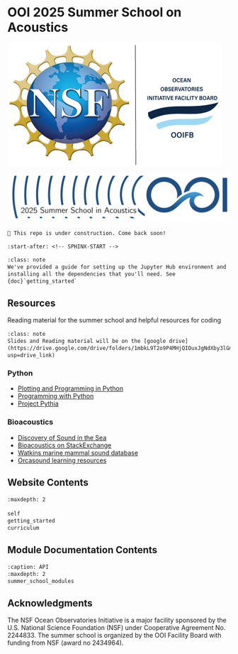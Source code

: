 # OOI 2025 Summer School on Acoustics
![OOIFB Banner](../imgs/OOIFB_NSF_line_logo.png)


![OOI Summer School Banner](../imgs/summer_school_logo.png)


```{warning}
👷 This repo is under construction. Come back soon!
```

```{include} ../readme.md
:start-after: <!-- SPHINX-START -->
```

```{admonition} Start Here
:class: note
We've provided a guide for setting up the Jupyter Hub environment and installing all the dependencies that you'll need. See {doc}`getting_started`
```

## Resources
Reading material for the summer school and helpful resources for coding

```{admonition} Google Drive
:class: note
Slides and Reading material will be on the [google drive](https://drive.google.com/drive/folders/1mbkL9T2o9P4MHjQIOuxJgNdXby3lGmbm?usp=drive_link)
```

### Python
- [Plotting and Programming in Python](https://swcarpentry.github.io/python-novice-gapminder/index.html)
- [Programming with Python](https://swcarpentry.github.io/python-novice-inflammation/06-files.html)
- [Project Pythia](https://projectpythia.org/)

### Bioacoustics
- [Discovery of Sound in the Sea](https://dosits.org/)
- [Bioacoustics on StackExchange](https://bioacoustics.stackexchange.com/)
- [Watkins marine mammal sound database](https://cis.whoi.edu/science/B/whalesounds/index.cfm)
- [Orcasound learning resources](https://orcasound.net/learn)

## Website Contents
```{toctree}
:maxdepth: 2

self
getting_started
curriculum
```

## Module Documentation Contents
```{toctree}
:caption: API
:maxdepth: 2
summer_school_modules
```

## Acknowledgments
The NSF Ocean Observatories Initiative is a major facility sponsored by the U.S. National Science Foundation (NSF) under Cooperative Agreement No. 2244833. The summer school is organized by the OOI Facility Board with funding from NSF (award no 2434964).